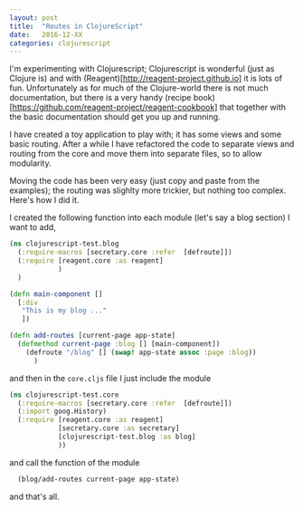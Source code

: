 ```yaml
---
layout: post
title:  "Routes in ClojureScript"
date:   2016-12-XX
categories: clojurescript
---
```


I'm experimenting with Clojurescript; Clojurescript is wonderful (just as Clojure is)
and with (Reagent)[http://reagent-project.github.io] it is lots of fun.
Unfortunately as for much of the Clojure-world there is not much documentation, but
there is a very handy (recipe book)[https://github.com/reagent-project/reagent-cookbook]
that together with the basic documentation should get you up and running.

I have created a toy application to play with; it has some views and some basic routing.
After a while I have refactored the code to separate views and routing from the core
and move them into separate files, so to allow modularity.

Moving the code has been very easy (just copy and paste from the examples); the routing
was slighlty more trickier, but nothing too complex. Here's how I did it.

I created the following function into each module (let's say a blog section) I want to add,

```clojure
(ns clojurescript-test.blog
  (:require-macros [secretary.core :refer  [defroute]])
  (:require [reagent.core :as reagent]
            )
  )

(defn main-component []
  [:div
   "This is my blog ..."
   ])

(defn add-routes [current-page app-state]
  (defmethod current-page :blog [] [main-component])
    (defroute "/blog" [] (swap! app-state assoc :page :blog))
      )
```

and then in the `core.cljs` file I just include the module

```clojure
(ns clojurescript-test.core
  (:require-macros [secretary.core :refer  [defroute]])
  (:import goog.History)
  (:require [reagent.core :as reagent]
            [secretary.core :as secretary]
            [clojurescript-test.blog :as blog]
            ))
```

and call the function of the module

```clojure
  (blog/add-routes current-page app-state)
```

and that's all.
